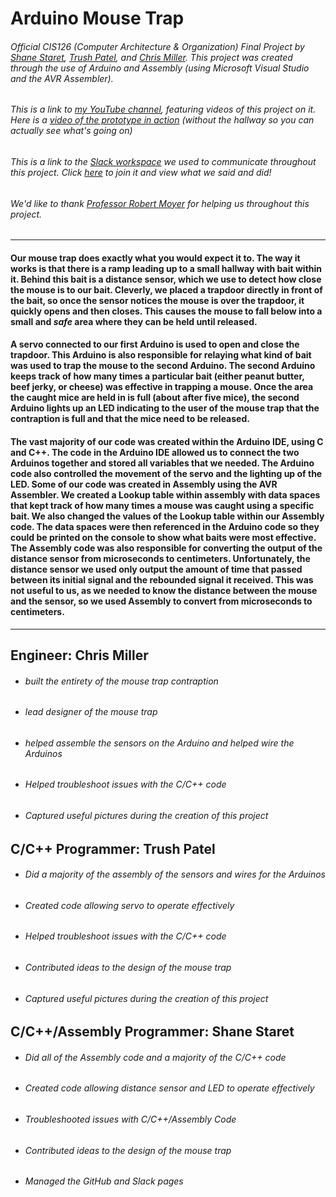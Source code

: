 # Arduino Mouse Trap
###### Official CIS126 (Computer Architecture & Organization) Final Project by [Shane Staret](https://github.com/SStaret43), [Trush Patel](https://github.com/trushpatel1997), and [Chris Miller](https://github.com/chrism186). This project was created through the use of Arduino and Assembly (using Microsoft Visual Studio and the AVR Assembler).
###### This is a link to [my YouTube channel](https://www.youtube.com/channel/UCmQA16swmtPa29pRo9YtRTA?view_as=subscriber), featuring videos of this project on it. Here is a [video of the prototype in action](https://www.youtube.com/watch?v=mKeBMHQoORo) (without the hallway so you can actually see what's going on)
###### This is a link to the [Slack workspace](https://cis126.slack.com/) we used to communicate throughout this project. Click [here](https://join.slack.com/t/cis126/shared_invite/enQtMzU2OTYwMTgxMjUzLTQwMGU0OGM1ODQ2YTg3YmNjYTE4YzJhMWVmMTQ0MTE4M2Q4ZmMxZDFlNGI0YTQ1NTBhYjJmODYxOTc2MDY4ZmU) to join it and view what we said and did!
###### *We'd like to thank [Professor Robert Moyer](http://faculty.mc3.edu/rmoyer/) for helping us throughout this project.*
________________________________________________________________________________________________________________________________

#### Our mouse trap does exactly what you would expect it to. The way it works is that there is a ramp leading up to a small hallway with bait within it. Behind this bait is a distance sensor, which we use to detect how close the mouse is to our bait. Cleverly, we placed a trapdoor directly in front of the bait, so once the sensor notices the mouse is over the trapdoor, it quickly opens and then closes. This causes the mouse to fall below into a small and *safe* area where they can be held until released.

#### A servo connected to our first Arduino is used to open and close the trapdoor. This Arduino is also responsible for relaying what kind of bait was used to trap the mouse to the second Arduino. The second Arduino keeps track of how many times a particular bait (either peanut butter, beef jerky, or cheese) was effective in trapping a mouse. Once the area the caught mice are held in is full (about after five mice), the second Arduino lights up an LED indicating to the user of the mouse trap that the contraption is full and that the mice need to be released.

#### The vast majority of our code was created within the Arduino IDE, using C and C++. The code in the Arduino IDE allowed us to connect the two Arduinos together and stored all variables that we needed. The Arduino code also controlled the movement of the servo and the lighting up of the LED. Some of our code was created in Assembly using the AVR Assembler. We created a Lookup table within assembly with data spaces that kept track of how many times a mouse was caught using a specific bait. We also changed the values of the Lookup table within our Assembly code. The data spaces were then referenced in the Arduino code so they could be printed on the console to show what baits were most effective. The Assembly code was also responsible for converting the output of the distance sensor from microseconds to centimeters. Unfortunately, the distance sensor we used only output the amount of time that passed between its initial signal and the rebounded signal it received. This was not useful to us, as we needed to know the distance between the mouse and the sensor, so we used Assembly to convert from microseconds to centimeters.
________________________________________________________________________________________________________________________________

## **Engineer: Chris Miller**
   * ###### built the *entirety* of the mouse trap contraption
   * ###### lead designer of the mouse trap
   * ###### helped assemble the sensors on the Arduino and helped wire the Arduinos
   * ###### Helped troubleshoot issues with the C/C++ code
   * ###### Captured useful pictures during the creation of this project

   
## **C/C++ Programmer: Trush Patel**
   * ###### Did a majority of the assembly of the sensors and wires for the Arduinos
   * ###### Created code allowing servo to operate effectively
   * ###### Helped troubleshoot issues with the C/C++ code
   * ###### Contributed ideas to the design of the mouse trap
   * ###### Captured useful pictures during the creation of this project
   
   
## **C/C++/Assembly Programmer: Shane Staret**
   * ###### Did all of the Assembly code and a majority of the C/C++ code
   * ###### Created code allowing distance sensor and LED to operate effectively
   * ###### Troubleshooted issues with C/C++/Assembly Code
   * ###### Contributed ideas to the design of the mouse trap
   * ###### Managed the GitHub and Slack pages
